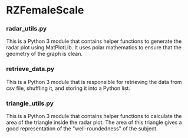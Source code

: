 # RZFemaleScale

### radar_utils.py
This is a Python 3 module that contains helper functions to generate the radar plot using MatPlotLib. It uses polar mathematics to ensure that the geometry of the graph is clean.

### retrieve_data.py
This is a Python 3 module that is responsible for retrieving the data from csv file, shuffling it, and storing it into a Python list.

### triangle_utils.py
This is a Python 3 module that contains helper functions to calculate the area of the triangle inside the radar plot. The area of this triangle gives a good representation of the "well-roundedness" of the subject.